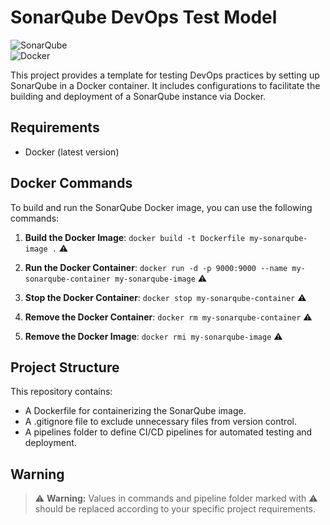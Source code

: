 # SonarQube DevOps Test Model
![SonarQube](https://img.shields.io/badge/Sonarqube-5190cf?style=for-the-badge&logo=sonarqube&logoColor=white)  
![Docker](https://img.shields.io/badge/Docker-2CA5E0?style=for-the-badge&logo=docker&logoColor=white)

This project provides a template for testing DevOps practices by setting up SonarQube in a Docker container. It includes configurations to facilitate the building and deployment of a SonarQube instance via Docker.

## Requirements

- Docker (latest version)

## Docker Commands

To build and run the SonarQube Docker image, you can use the following commands:

1. **Build the Docker Image**:
    `docker build -t Dockerfile my-sonarqube-image .` ⚠️
   
2. **Run the Docker Container**:
    `docker run -d -p 9000:9000 --name my-sonarqube-container my-sonarqube-image` ⚠️

3. **Stop the Docker Container**:
    `docker stop my-sonarqube-container` ⚠️

4. **Remove the Docker Container**:
    `docker rm my-sonarqube-container` ⚠️

5. **Remove the Docker Image**:
    `docker rmi my-sonarqube-image` ⚠️

## Project Structure

This repository contains:

- A Dockerfile for containerizing the SonarQube image.
- A .gitignore file to exclude unnecessary files from version control.
- A pipelines folder to define CI/CD pipelines for automated testing and deployment.

## Warning

> ⚠️ **Warning:** Values ​​in commands and pipeline folder marked with ⚠️ should be replaced according to your specific project requirements.